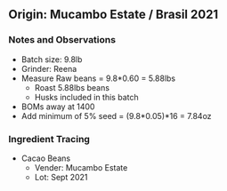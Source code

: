 ## Origin: Mucambo Estate / Brasil 2021

### Notes and Observations
- Batch size: 9.8lb
- Grinder: Reena
- Measure Raw beans = 9.8*0.60 = 5.88lbs
  - Roast 5.88lbs beans
  - Husks included in this batch
- BOMs away at 1400
- Add minimum of 5% seed = (9.8*0.05)*16 = 7.84oz

### Ingredient Tracing
- Cacao Beans
  - Vender: Mucambo Estate
  - Lot: Sept 2021
